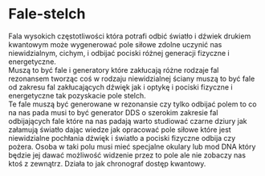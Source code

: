 # Fale-stelch
Fala wysokich częstotliwości która potrafi odbić światło i dźwiek drukiem kwantowym może wygenerować pole siłowe zdolne uczynić nas niewidzialnym, cichym, i odbijać pociski różnej generacji fizyczne i energetyczne.  
Muszą to być fale i generatory które zakłucają różne rodzaje fal rezonansem tworząc coś w rodzaju niewidzialnej ściany muszą to być fale od zakresu fal zakłucających dźwięk jak i optykę i pociski fizyczne i energetyczne tak pozyskacie pole stelch.  
Te fale muszą być generowane w rezonansie czy tylko odbijać polem to co na nas pada musi to być generator DDS o szerokim zakresie fal odbijających fale które na nas padają warto studiować czarne dziury jak załamują światło dając wiedze jak opracować pole siłowe które jest niewidzialne pochłania dźwięk i światło a pociski fizyczne odbija czy pożera. Osoba w taki  polu musi mieć specjalne okulary lub mod DNA który będzie jej dawać możliwość widzenie przez to pole ale nie zobaczy nas ktoś z zewnątrz. Działa to jak chronograf dostęp kwantowy.
